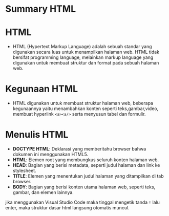 # Summary HTML

# HTML

- HTML (Hypertext Markup Language) adalah sebuah standar yang digunakan secara luas untuk menampilkan halaman web. HTML tidak bersifat programming language, melainkan markup language yang digunakan untuk membuat struktur dan format pada sebuah halaman web.

# Kegunaan HTML

- HTML digunakan untuk membuat struktur halaman web, beberapa kegunaannya yaitu menambahkan konten seperti teks,gambar,video, membuat hyperlink `<a><a/>` serta menyusun tabel dan formulir.

# Menulis HTML

- **DOCTYPE HTML**: Deklarasi yang memberitahu browser bahwa dokumen ini menggunakan HTML5.
- **HTML**: Elemen root yang membungkus seluruh konten halaman web.
- **HEAD**: Bagian yang berisi metadata, seperti judul halaman dan link ke stylesheet.
- **TITLE**: Elemen yang menentukan judul halaman yang ditampilkan di tab browser.
- **BODY**: Bagian yang berisi konten utama halaman web, seperti teks, gambar, dan elemen lainnya.

jika menggunakan Visual Studio Code maka tinggal mengetik tanda `!` lalu enter, maka struktur dasar html langsung otomatis muncul.
